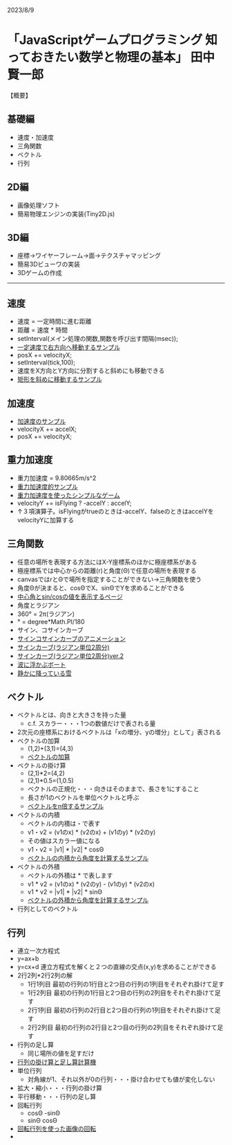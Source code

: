 2023/8/9
# 「JavaScriptゲームプログラミング 知っておきたい数学と物理の基本」  田中賢一郎

【概要】
## 基礎編
* 速度・加速度
* 三角関数
* ベクトル
* 行列

## 2D編
* 画像処理ソフト
* 簡易物理エンジンの実装(Tiny2D.js)

## 3D編
* 座標→ワイヤーフレーム→面→テクスチャマッピング
* 簡易3Dビューワの実装
* 3Dゲームの作成

---

## 速度
- 速度 = 一定時間に進む距離
- 距離 = 速度 * 時間
- setInterval(メイン処理の関数,関数を呼び出す間隔(msec));
- [一定速度で右方向へ移動するサンプル](./speed0.html)
- posX += velocityX;
- setInterval(tick,100);
- 速度をX方向とY方向に分割すると斜めにも移動できる
- [矩形を斜めに移動するサンプル](./speed1.html)

## 加速度
- [加速度のサンプル](./speed2.html)
- velocityX += accelX;
- posX += velocityX;

## 重力加速度
- 重力加速度 = 9.80665m/s^2
- [重力加速度的サンプル](./speed3.html)
- [重力加速度を使ったシンプルなゲーム](./speed4.html)
- velocityY += isFlying ? -accelY : accelY;
- ↑３項演算子。isFlyingがtrueのときは-accelY、falseのときはaccelYをvelocityYに加算する

## 三角関数
- 任意の場所を表現する方法にはX-Y座標系のほかに極座標系がある
- 極座標系では中心からの距離(r)と角度(Θ)で任意の場所を表現する
- canvasではrとΘで場所を指定することができない→三角関数を使う
- 角度Θが決まると、cosΘでX、sinΘでYを求めることができる
- [中心角とsin/cosの値を表示するページ](./trigFunction0.html)
- 角度とラジアン
- 360° = 2π(ラジアン)
- ° = degree*Math.PI/180
- サイン、コサインカーブ
- [サインコサインカーブのアニメーション](./trigFunction1.html)
- [サインカーブ(ラジアン単位2周分)](./trigFunction2.html)
- [サインカーブ(ラジアン単位2周分)ver.2](./trigFunction3.html)
- [波に浮かぶボート](./trig-boatOnWaves.html)
- [静かに降っている雪](./trig-snow.html)

## ベクトル
- ベクトルとは、向きと大きさを持った量
  - c.f. スカラー・・・1つの数値だけで表される量
- 2次元の座標系におけるベクトルは「xの増分、yの増分」として」表される
- ベクトルの加算
  - (1,2)+(3,1)=(4,3)
  - [ベクトルの加算](./vector-add.html)
- ベクトルの掛け算
  - (2,1)*2=(4,2)
  - (2,1)*0.5=(1,0.5)
  - ベクトルの正規化・・・向きはそのままで、長さを1にすること
  - 長さが1のベクトルを単位ベクトルと呼ぶ
  - [ベクトルをn倍するサンプル](./vector-mul.html)
- ベクトルの内積
  - ベクトルの内積は・で表す
  - v1・v2 = (v1のx) * (v2のx) + (v1のy) * (v2のy)
  - その値はスカラー値になる
  - v1・v2 = |v1| * |v2| * cosΘ
  - [ベクトルの内積から角度を計算するサンプル](./vector-dot.html)
- ベクトルの外積
  - ベクトルの外積は * で表します
  - v1 * v2 = (v1のx) * (v2のy) - (v1のy) * (v2のx)
  - v1 * v2 = |v1| * |v2| * sinΘ
  - [ベクトルの外積から角度を計算するサンプル](./vector-cross.html)
- 行列としてのベクトル

## 行列
- 連立一次方程式
- y=ax+b
- y=cx+d  連立方程式を解くと２つの直線の交点(x,y)を求めることができる
- 2行2列*2行2列の解
  - 1行1列目  最初の行列の1行目と2つ目の行列の1列目をそれぞれ掛けて足す
  - 1行2列目  最初の行列の1行目と2つ目の行列の2列目をそれぞれ掛けて足す
  - 2行1列目  最初の行列の2行目と2つ目の行列の1列目をそれぞれ掛けて足す
  - 2行2列目  最初の行列の2行目と2つ目の行列の2列目をそれぞれ掛けて足す
- 行列の足し算
  - 同じ場所の値を足すだけ
- [行列の掛け算と足し算計算機](./matrix0.html)
- 単位行列
  - 対角線が1、それ以外が0の行列・・・掛け合わせても値が変化しない
- 拡大・縮小・・・行列の掛け算
- 平行移動・・・行列の足し算
- 回転行列
  - cosΘ  -sinΘ
  - sinΘ  cosΘ
- [回転行列を使った画像の回転](./matrix0.html)
- 
